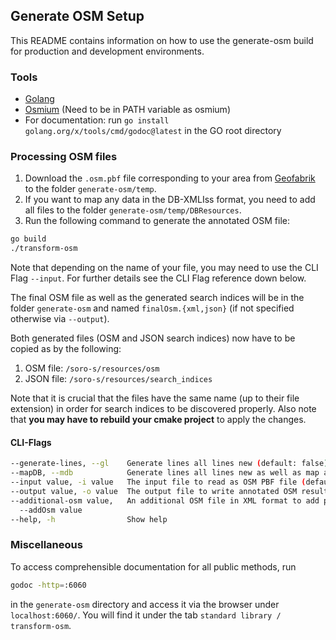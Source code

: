 ## Generate OSM Setup

This README contains information on how to use the generate-osm build for production and development environments.

### Tools
- [Golang](https://golang.org/doc/install)
- [Osmium](https://osmcode.org/osmium-tool/) (Need to be in PATH variable as osmium)
- For documentation: run `go install golang.org/x/tools/cmd/godoc@latest` in the GO root directory

### Processing OSM files

1. Download the `.osm.pbf` file corresponding to your area from [Geofabrik](https://download.geofabrik.de/europe/germany.html) to the folder `generate-osm/temp`.
2. If you want to map any data in the DB-XMLIss format, you need to add all files to the folder `generate-osm/temp/DBResources`.
3. Run the following command to generate the annotated OSM file:
```bash 
go build
./transform-osm
```
Note that depending on the name of your file, you may need to use the CLI Flag `--input`. For further details see the CLI Flag reference down below.

The final OSM file as well as the generated search indices will be in the folder `generate-osm` and named `finalOsm.{xml,json}` (if not specified otherwise via `--output`).

Both generated files (OSM and JSON search indices) now have to be copied as by the following:
1. OSM file: `/soro-s/resources/osm`
2. JSON file: `/soro-s/resources/search_indices`

Note that it is crucial that the files have the same name (up to their file extension) in order for search indices to be discovered properly.
Also note that **you may have to rebuild your cmake project** to apply the changes.

#### CLI-Flags
```bash
--generate-lines, --gl    Generate lines all lines new (default: false)
--mapDB, --mdb            Generate lines all lines new as well as map any DB data (default: false)
--input value, -i value   The input file to read as OSM PBF file (default: "./temp/base.osm.pbf")
--output value, -o value  The output file to write annotated OSM result (filtered by rail) to as XML file (default: "./finalOsm.xml")
--additional-osm value,   An additional OSM file in XML format to add parsed DB data to (default: "" (do not add))
  --addOsm value  
--help, -h                Show help
```

### Miscellaneous

To access comprehensible documentation for all public methods, run 
```bash
godoc -http=:6060
```
in the `generate-osm` directory and access it via the browser under `localhost:6060/`. You will find it under the tab `standard library / transform-osm`.
